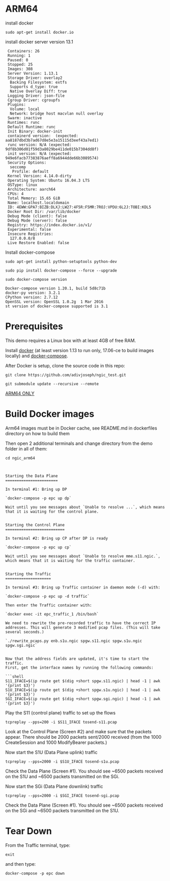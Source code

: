 ARM64
=====
install docker 

`sudo apt-get install docker.io`

install docker server version 13.1

```shell
 Containers: 26
 Running: 1
 Paused: 0
 Stopped: 25
 Images: 308
 Server Version: 1.13.1
 Storage Driver: overlay2
  Backing Filesystem: extfs
  Supports d_type: true
  Native Overlay Diff: true
 Logging Driver: json-file
 Cgroup Driver: cgroupfs
 Plugins: 
  Volume: local
  Network: bridge host macvlan null overlay
 Swarm: inactive
 Runtimes: runc
 Default Runtime: runc
 Init Binary: docker-init
 containerd version:  (expected: aa8187dbd3b7ad67d8e5e3a15115d3eef43a7ed1)
 runc version: N/A (expected: 9df8b306d01f59d3a8029be411de015b7304dd8f)
 init version: N/A (expected: 949e6facb77383876aeff8a6944dde66b3089574)
 Security Options:
  seccomp
   Profile: default
 Kernel Version: 4.14.0-dirty
 Operating System: Ubuntu 16.04.3 LTS
 OSType: linux
 Architecture: aarch64
 CPUs: 4
 Total Memory: 15.65 GiB
 Name: localhost.localdomain
 ID: 4EWW:GPA7:BIZB:DLXJ:LW27:4F5R:F5MR:7ROJ:VPDU:6L2J:TOBI:KDL5
 Docker Root Dir: /var/lib/docker
 Debug Mode (client): false
 Debug Mode (server): false
 Registry: https://index.docker.io/v1/
 Experimental: false
 Insecure Registries:
  127.0.0.0/8
 Live Restore Enabled: false
```
Install docker-compose

`sudo apt-get install python-setuptools python-dev` 

`sudo pip install docker-compose --force --upgrade`

`sudo docker-compose version`

```shell
Docker-compose version 1.20.1, build 5d8c71b
docker-py version: 3.2.1
CPython version: 2.7.12
OpenSSL version: OpenSSL 1.0.2g  1 Mar 2016
st version of docker-compose supported is 3.1
```





Prerequisites
=============

This demo requires a Linux box with at least 4GB of free RAM.

Install [docker](https://docs.docker.com/engine/installation/) (at least version 1.13 to run only, 17.06-ce to build images locally) and [docker-compose](https://github.com/docker/compose/releases).

After Docker is setup, clone the source code in this repo:

`git clone https://github.com/adivjoseph/ngic_test.git`

`git submodule update --recursive --remote`

[ARM64 ONLY](https://github.com/adivjoseph/ngic_test/dockerfiles#ARM64-ONLY)

Build Docker images
===================

Arm64 images must be in Docker cache, see README.md in dockerfiles directory on how to build them

Then open 2 additional terminals and change directory from the demo folder in all of them:

`cd ngic_arm64`

```


Starting the Data Plane
=======================

In terminal #1: Bring up DP

`docker-compose -p epc up dp`

Wait until you see messages about `Unable to resolve ...`, which means that it is waiting for the control plane.


Starting the Control Plane
==========================

In terminal #2: Bring up CP after DP is ready

`docker-compose -p epc up cp`

Wait until you see messages about `Unable to resolve mme.s11.ngic.`, which means that it is waiting for the traffic container.


Starting the Traffic 
====================

In terminal #3: Bring up Traffic container in daemon mode (-d) with:

`docker-compose -p epc up -d traffic`

Then enter the Traffic container with:

`docker exec -it epc_traffic_1 /bin/bash`

We need to rewrite the pre-recorded traffic to have the correct IP addresses. This will generate 3 modified pcap files. (This will take several seconds.)

`./rewrite_pcaps.py enb.s1u.ngic spgw.s11.ngic spgw.s1u.ngic spgw.sgi.ngic`


Now that the address fields are updated, it's time to start the traffic.
First, get the interface names by running the following commands:

```shell 
S11_IFACE=$(ip route get $(dig +short spgw.s11.ngic) | head -1 | awk '{print $3}')
S1U_IFACE=$(ip route get $(dig +short spgw.s1u.ngic) | head -1 | awk '{print $3}')
SGI_IFACE=$(ip route get $(dig +short spgw.sgi.ngic) | head -1 | awk '{print $3}')
```

Play the S11 (control plane) traffic to set up the flows

`tcpreplay --pps=200 -i $S11_IFACE tosend-s11.pcap`

Look at the Control Plane (Screen #2) and make sure that the packets appear. There should be 2000 packets sent/2000 received (from the 1000 CreateSession and 1000 ModifyBearer packets.)

Now start the S1U (Data Plane uplink) traffic

`tcpreplay --pps=2000 -i $S1U_IFACE tosend-s1u.pcap`

Check the Data Plane  (Screen #1).  You should see ~6500 packets received on the S1U and ~6500 packets transmitted on the SGi.

Now start the SGi (Data Plane downlink) traffic

`tcpreplay --pps=2000 -i $SGI_IFACE tosend-sgi.pcap`

Check the Data Plane  (Screen #1).  You should see ~6500 packets received on the SGi and ~6500 packets transmitted on the S1U.


Tear Down
=========
From the Traffic terminal, type:

`exit` 

and then type:

`docker-compose -p epc down`
